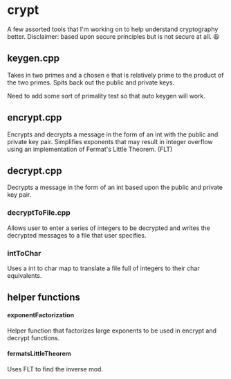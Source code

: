 # crypt

A few assorted tools that I'm working on to help understand cryptography better. Disclaimer: based upon secure principles but is not secure at all. 😆

## keygen.cpp

Takes in two primes and a chosen e that is relatively prime to the product of the two primes. Spits back out the public and private keys.

Need to add some sort of primality test so that auto keygen will work.

## encrypt.cpp

Encrypts and decrypts a message in the form of an int with the public and private key pair. Simplifies exponents that may result in integer overflow using an implementation of Fermat's Little Theorem. (FLT)

## decrypt.cpp

Decrypts a message in the form of an int based upon the public and private key pair.

### decryptToFile.cpp

Allows user to enter a series of integers to be decrypted and writes the decrypted messages to a file that user specifies.

### intToChar

Uses a int to char map to translate a file full of integers to their char equivalents. 

## helper functions

#### exponentFactorization

Helper function that factorizes large exponents to be used in encrypt and decrypt functions.

#### fermatsLittleTheorem

Uses FLT to find the inverse mod.

